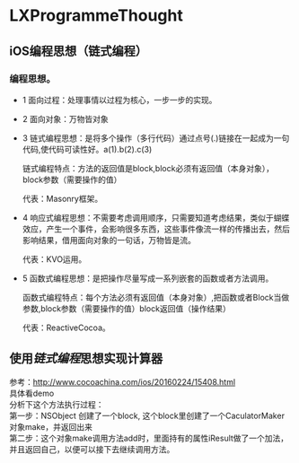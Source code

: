 # LXProgrammeThought
## iOS编程思想（链式编程）

### 编程思想。

* 1 面向过程：处理事情以过程为核心，一步一步的实现。

* 2 面向对象：万物皆对象

* 3 链式编程思想：是将多个操作（多行代码）通过点号(.)链接在一起成为一句代码,使代码可读性好。a(1).b(2).c(3)

    链式编程特点：方法的返回值是block,block必须有返回值（本身对象），block参数（需要操作的值）

    代表：Masonry框架。

* 4 响应式编程思想：不需要考虑调用顺序，只需要知道考虑结果，类似于蝴蝶效应，产生一个事件，会影响很多东西，这些事件像流一样的传播出去，然后影响结果，借用面向对象的一句话，万物皆是流。

    代表：KVO运用。
* 5 函数式编程思想：是把操作尽量写成一系列嵌套的函数或者方法调用。

    函数式编程特点：每个方法必须有返回值（本身对象）,把函数或者Block当做参数,block参数（需要操作的值）block返回值（操作结果）

    代表：ReactiveCocoa。


## 使用*链式编程*思想实现计算器<br>
参考：http://www.cocoachina.com/ios/20160224/15408.html<br>
具体看demo<br>
分析下这个方法执行过程：<br>
第一步：NSObject 创建了一个block, 这个block里创建了一个CaculatorMaker对象make，并返回出来<br>
第二步：这个对象make调用方法add时，里面持有的属性iResult做了一个加法，并且返回自己，以便可以接下去继续调用方法。 <br>



